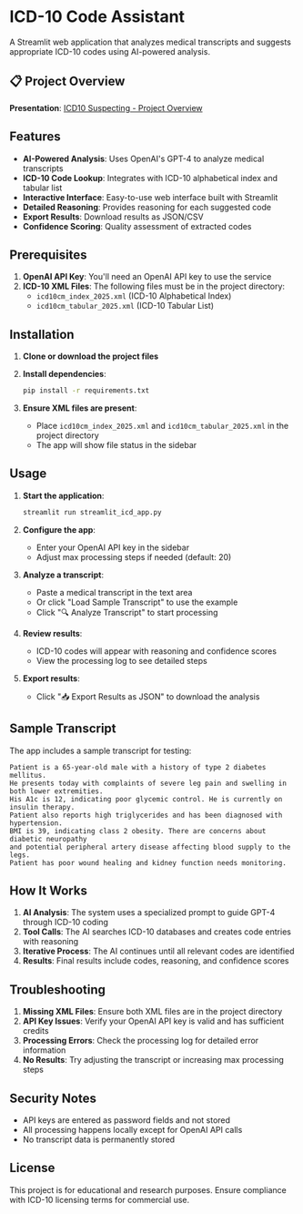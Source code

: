 # ICD-10 Code Assistant

A Streamlit web application that analyzes medical transcripts and suggests appropriate ICD-10 codes using AI-powered analysis.

## 📋 Project Overview

**Presentation**: [ICD10 Suspecting - Project Overview](https://docs.google.com/presentation/d/19WlWrMvrAG21bb_FTIAZRshlmc2SsNXsdPUvbaVuIEk/edit?usp=sharing)

## Features

- **AI-Powered Analysis**: Uses OpenAI's GPT-4 to analyze medical transcripts
- **ICD-10 Code Lookup**: Integrates with ICD-10 alphabetical index and tabular list
- **Interactive Interface**: Easy-to-use web interface built with Streamlit
- **Detailed Reasoning**: Provides reasoning for each suggested code
- **Export Results**: Download results as JSON/CSV
- **Confidence Scoring**: Quality assessment of extracted codes

## Prerequisites

1. **OpenAI API Key**: You'll need an OpenAI API key to use the service
2. **ICD-10 XML Files**: The following files must be in the project directory:
   - `icd10cm_index_2025.xml` (ICD-10 Alphabetical Index)
   - `icd10cm_tabular_2025.xml` (ICD-10 Tabular List)

## Installation

1. **Clone or download the project files**

2. **Install dependencies**:
   ```bash
   pip install -r requirements.txt
   ```

3. **Ensure XML files are present**:
   - Place `icd10cm_index_2025.xml` and `icd10cm_tabular_2025.xml` in the project directory
   - The app will show file status in the sidebar

## Usage

1. **Start the application**:
   ```bash
   streamlit run streamlit_icd_app.py
   ```

2. **Configure the app**:
   - Enter your OpenAI API key in the sidebar
   - Adjust max processing steps if needed (default: 20)

3. **Analyze a transcript**:
   - Paste a medical transcript in the text area
   - Or click "Load Sample Transcript" to use the example
   - Click "🔍 Analyze Transcript" to start processing

4. **Review results**:
   - ICD-10 codes will appear with reasoning and confidence scores
   - View the processing log to see detailed steps

5. **Export results**:
   - Click "📥 Export Results as JSON" to download the analysis

## Sample Transcript

The app includes a sample transcript for testing:

```
Patient is a 65-year-old male with a history of type 2 diabetes mellitus. 
He presents today with complaints of severe leg pain and swelling in both lower extremities. 
His A1c is 12, indicating poor glycemic control. He is currently on insulin therapy.
Patient also reports high triglycerides and has been diagnosed with hypertension.
BMI is 39, indicating class 2 obesity. There are concerns about diabetic neuropathy 
and potential peripheral artery disease affecting blood supply to the legs.
Patient has poor wound healing and kidney function needs monitoring.
```

## How It Works

1. **AI Analysis**: The system uses a specialized prompt to guide GPT-4 through ICD-10 coding
2. **Tool Calls**: The AI searches ICD-10 databases and creates code entries with reasoning
3. **Iterative Process**: The AI continues until all relevant codes are identified
4. **Results**: Final results include codes, reasoning, and confidence scores

## Troubleshooting

1. **Missing XML Files**: Ensure both XML files are in the project directory
2. **API Key Issues**: Verify your OpenAI API key is valid and has sufficient credits
3. **Processing Errors**: Check the processing log for detailed error information
4. **No Results**: Try adjusting the transcript or increasing max processing steps

## Security Notes

- API keys are entered as password fields and not stored
- All processing happens locally except for OpenAI API calls
- No transcript data is permanently stored

## License

This project is for educational and research purposes. Ensure compliance with ICD-10 licensing terms for commercial use. 
